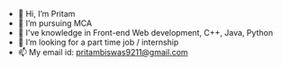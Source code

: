 - 👋 Hi, I’m Pritam
- 👀 I’m pursuing MCA
- 🌱 I've knowledge in Front-end Web development, C++, Java, Python  
- 💞️ I’m looking for a part time job / internship 
- 📫 My email id: pritambiswas9211@gmail.com

<!---
Pritam3006/Pritam3006 is a ✨ special ✨ repository because its `README.md` (this file) appears on your GitHub profile.
You can click the Preview link to take a look at your changes.
--->
